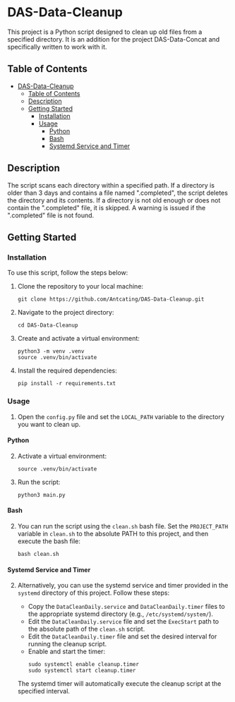 # DAS-Data-Cleanup

This project is a Python script designed to clean up old files from a specified directory. It is an addition for the project DAS-Data-Concat and specifically written to work with it.

## Table of Contents
- [DAS-Data-Cleanup](#das-Data-cleanup)
  - [Table of Contents](#table-of-contents)
  - [Description](#description)
  - [Getting Started](#getting-started)
    - [Installation](#installation)
    - [Usage](#usage)
      - [Python](#python)
      - [Bash](#bash)
      - [Systemd Service and Timer](#systemd-service-and-timer)

## Description

The script scans each directory within a specified path. If a directory is older than 3 days and contains a file named ".completed", the script deletes the directory and its contents. If a directory is not old enough or does not contain the ".completed" file, it is skipped. A warning is issued if the ".completed" file is not found.



## Getting Started

### Installation

To use this script, follow the steps below:

1. Clone the repository to your local machine:
    ```shell
    git clone https://github.com/Antcating/DAS-Data-Cleanup.git
    ```

2. Navigate to the project directory:
    ```shell
    cd DAS-Data-Cleanup
    ```

3. Create and activate a virtual environment:
    ```shell
    python3 -m venv .venv
    source .venv/bin/activate
    ```

4. Install the required dependencies:
    ```shell
    pip install -r requirements.txt
    ```

### Usage

1. Open the `config.py` file and set the `LOCAL_PATH` variable to the directory you want to clean up.

#### Python

2. Activate a virtual environment:
    ```shell
    source .venv/bin/activate
    ```

3. Run the script:
    ```shell
    python3 main.py
    ```

#### Bash

2. You can run the script using the `clean.sh` bash file. Set the `PROJECT_PATH` variable in `clean.sh` to the absolute PATH to this project, and then execute the bash file:
    ```shell
    bash clean.sh
    ```

#### Systemd Service and Timer

2. Alternatively, you can use the systemd service and timer provided in the `systemd` directory of this project. Follow these steps:

   - Copy the `DataCleanDaily.service` and `DataCleanDaily.timer` files to the appropriate systemd directory (e.g., `/etc/systemd/system/`).
   - Edit the `DataCleanDaily.service` file and set the `ExecStart` path to the absolute path of the `clean.sh` script.
   - Edit the `DataCleanDaily.timer` file and set the desired interval for running the cleanup script.
   - Enable and start the timer:
     ```shell
     sudo systemctl enable cleanup.timer
     sudo systemctl start cleanup.timer
     ```

   The systemd timer will automatically execute the cleanup script at the specified interval.
